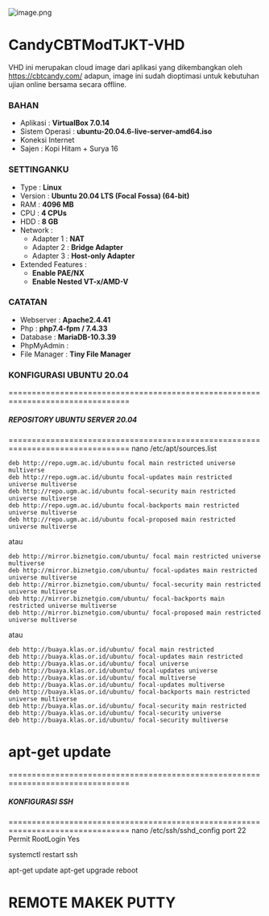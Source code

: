 ![image.png](https://tjkt.smkyasmida.sch.id/wp-content/uploads/2023/01/tjktxyz.png)
    
# **CandyCBTModTJKT-VHD**
VHD ini merupakan cloud image dari aplikasi yang dikembangkan oleh https://cbtcandy.com/ adapun, image ini sudah dioptimasi untuk kebutuhan ujian online bersama secara offline.

### **BAHAN**
- Aplikasi : **VirtualBox 7.0.14**
- Sistem Operasi : **ubuntu-20.04.6-live-server-amd64.iso**
- Koneksi Internet
- Sajen : Kopi Hitam + Surya 16

### **SETTINGANKU**
- Type    : **Linux**
- Version  : **Ubuntu 20.04 LTS (Focal Fossa) (64-bit)**
- RAM  : **4096 MB**
- CPU  : **4 CPUs**
- HDD  : **8 GB**
- Network :
  * Adapter 1  : **NAT**
  * Adapter 2  : **Bridge Adapter**
  * Adapter 3  : **Host-only Adapter**
- Extended Features :
  * **Enable PAE/NX**
  * **Enable Nested VT-x/AMD-V**

### **CATATAN**
- Webserver	: **Apache2.4.41**
- Php		: **php7.4-fpm / 7.4.33**
- Database	: **MariaDB-10.3.39**
- PhpMyAdmin	:
- File Manager	: **Tiny File Manager**

### **KONFIGURASI UBUNTU 20.04**
================================================================================
##### REPOSITORY UBUNTU SERVER 20.04
================================================================================
nano /etc/apt/sources.list

    deb http://repo.ugm.ac.id/ubuntu focal main restricted universe multiverse
    deb http://repo.ugm.ac.id/ubuntu focal-updates main restricted universe multiverse
    deb http://repo.ugm.ac.id/ubuntu focal-security main restricted universe multiverse
    deb http://repo.ugm.ac.id/ubuntu focal-backports main restricted universe multiverse
    deb http://repo.ugm.ac.id/ubuntu focal-proposed main restricted universe multiverse

atau

    deb http://mirror.biznetgio.com/ubuntu/ focal main restricted universe multiverse
    deb http://mirror.biznetgio.com/ubuntu/ focal-updates main restricted universe multiverse
    deb http://mirror.biznetgio.com/ubuntu/ focal-security main restricted universe multiverse
    deb http://mirror.biznetgio.com/ubuntu/ focal-backports main restricted universe multiverse
    deb http://mirror.biznetgio.com/ubuntu/ focal-proposed main restricted universe multiverse

atau

    deb http://buaya.klas.or.id/ubuntu/ focal main restricted
    deb http://buaya.klas.or.id/ubuntu/ focal-updates main restricted
    deb http://buaya.klas.or.id/ubuntu/ focal universe
    deb http://buaya.klas.or.id/ubuntu/ focal-updates universe
    deb http://buaya.klas.or.id/ubuntu/ focal multiverse
    deb http://buaya.klas.or.id/ubuntu/ focal-updates multiverse
    deb http://buaya.klas.or.id/ubuntu/ focal-backports main restricted universe multiverse
    deb http://buaya.klas.or.id/ubuntu/ focal-security main restricted
    deb http://buaya.klas.or.id/ubuntu/ focal-security universe
    deb http://buaya.klas.or.id/ubuntu/ focal-security multiverse

apt-get update
================================================================================

================================================================================
##### KONFIGURASI SSH
================================================================================
nano /etc/ssh/sshd_config
    port 22
    Permit RootLogin Yes

systemctl restart ssh

apt-get update
apt-get upgrade
reboot

REMOTE MAKEK PUTTY
================================================================================






















